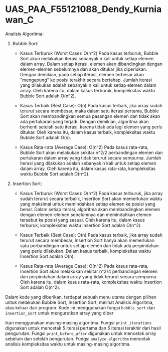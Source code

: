 # UAS_PAA_F55121088_Dendy_Kurniawan_C
Analisis Algoritma:

1. Bubble Sort:
   - Kasus Terburuk (Worst Case): O(n^2)
     Pada kasus terburuk, Bubble Sort akan melakukan iterasi sebanyak n kali untuk setiap elemen dalam array. Dalam setiap iterasi, elemen akan dibandingkan dengan elemen-elemen sebelumnya dan akan ditukar jika diperlukan. Dengan demikian, pada setiap iterasi, elemen terbesar akan "mengapung" ke posisi terakhir secara bertahap. Jumlah iterasi yang dilakukan adalah sebanyak n kali untuk setiap elemen dalam array. Oleh karena itu, dalam kasus terburuk, kompleksitas waktu Bubble Sort adalah O(n^2).

   - Kasus Terbaik (Best Case): O(n)
     Pada kasus terbaik, jika array sudah terurut secara membesar, maka dalam satu iterasi pertama, Bubble Sort akan membandingkan semua pasangan elemen dan tidak akan ada pertukaran yang terjadi. Dengan demikian, algoritma akan berhenti setelah satu iterasi, karena tidak ada lagi elemen yang perlu ditukar. Oleh karena itu, dalam kasus terbaik, kompleksitas waktu Bubble Sort adalah O(n).

   - Kasus Rata-rata (Average Case): O(n^2)
     Pada kasus rata-rata, Bubble Sort akan melakukan sekitar n^2/2 perbandingan elemen dan pertukaran dalam array yang tidak terurut secara sempurna. Jumlah iterasi yang dilakukan adalah sebanyak n kali untuk setiap elemen dalam array. Oleh karena itu, dalam kasus rata-rata, kompleksitas waktu Bubble Sort adalah O(n^2).

2. Insertion Sort:
   - Kasus Terburuk (Worst Case): O(n^2)
     Pada kasus terburuk, jika array sudah terurut secara terbalik, Insertion Sort akan memerlukan waktu yang maksimal untuk memindahkan setiap elemen ke posisi yang benar. Dalam setiap iterasi, algoritma akan membandingkan elemen dengan elemen-elemen sebelumnya dan memindahkan elemen tersebut ke posisi yang sesuai. Oleh karena itu, dalam kasus terburuk, kompleksitas waktu Insertion Sort adalah O(n^2).

   - Kasus Terbaik (Best Case): O(n)
     Pada kasus terbaik, jika array sudah terurut secara membesar, Insertion Sort hanya akan memerlukan satu perbandingan untuk setiap elemen dan tidak ada perpindahan yang perlu dilakukan. Dalam kasus terbaik, kompleksitas waktu Insertion Sort adalah O(n).

   - Kasus Rata-rata (Average Case): O(n^2)
     Pada kasus rata-rata, Insertion Sort akan melakukan sekitar n^2/4 perbandingan elemen dan perpindahan dalam array yang tidak terurut secara sempurna. Oleh karena itu, dalam kasus rata-rata, kompleksitas waktu Insertion Sort adalah O(n^2).

Dalam kode yang diberikan, terdapat sebuah menu utama dengan pilihan untuk melakukan Bubble Sort, Insertion Sort, melihat Analisis Algoritma, atau keluar dari program. Kode ini menggunakan fungsi `bubble_sort` dan `insertion_sort` untuk mengurutkan array yang diber

ikan menggunakan masing-masing algoritma. Fungsi `print_iterations` digunakan untuk mencetak 5 iterasi pertama dan 5 iterasi terakhir dari hasil pengurutan. Fungsi `print_before_after` digunakan untuk mencetak array sebelum dan setelah pengurutan. Fungsi `analyze_algorithm` mencetak analisis kompleksitas waktu untuk masing-masing algoritma.
